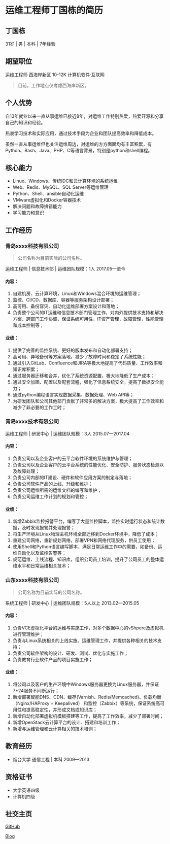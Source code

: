 # 运维工程师丁国栋的简历

## 丁国栋

31岁 | 男 | 本科 | 7年经验

## 期望职位

运维工程师 西海岸新区 10-12K 计算机软件·互联网

> 目前，工作地点仅考虑西海岸新区。

## 个人优势

自13年就业以来一直从事运维已接近8年，对运维工作特别热爱，热爱开源和分享自己的知识和经验。

热衷学习技术和实际应用，通过技术手段为企业和团队提高效率和降低成本。

虽然一直从事运维但也关注运维周边，对运维的方方面面均有丰富积累，有Python、Bash、Java、PHP、C等语言背景，特别是python和shell编程。

## 核心能力

- Linux、Windows、传统IDC和云计算环境的系统运维
- Web、Redis、MySQL、SQL Server等运维管理
- Python、Shell、ansible自动化运维
- VMware虚拟化和Docker容器技术
- 解决问题和故障排错能力
- 学习能力和意识

## 工作经历

### 青岛xxxx科技有限公司

> 公司名称为目前实际的公司名称。

运维工程师 | 信息技术部 | 运维团队规模：1人 2017.05—至今

#### 内容：

1. 自建机房、云计算环境，Linux和Windows混合环境的运维管理；
2. 监控、CI/CD、数据库、容器等服务架构设计部署；
3. 高可用、备份容灾、自动化运维部署方案设计和落地；
4. 负责整个公司的IT运维和信息技术部门管理工作，对内外提供技术支持和解决方案、跨部门工作协调，保证系统可用性，IT资产管理，故障管理，性能管理和成本控制等；

#### 业绩：

1. 提供了完善的监控系统、更好的版本发布和自动化部署支持；
2. 高可用、异地备份等方案落地，减少了故障时间和稳定了系统性能；
3. 通过引入GitLab、Confluence和JIRA等极大地提高了代码质量、工作效率和知识库积累；
4. 通过服务器迁移和合并，优化了系统资源配置，极大地降低了生产成本；
5. 通过安全加固、配置以及配套流程，强化了信息系统安全，提高了数据安全能力；
6. 通过python编程语言实现数据采集、数据处理、Web API等；
7. 为研发团队和公司其他部门贡献了非常多的解决方案，极大提高了工作效率和减少了非必要的工作工时；

### 青岛xxxx技术有限公司

运维工程师 | 研发中心 | 运维团队规模：3人 2015.07—2017.04

#### 内容：

1. 负责公司以及企业客户的云平台软件环境的系统维护与管理；
2. 负责公司以及企业客户的云平台系统的性能优化、安全防护、服务状态检测以及故障处理；
3. 负责公司内部的IT建设、硬件和软件应用方案的制定与落地；
4. 负责公司软件产品的上线、升级和维护；
5. 负责公司运维所需的运维文档的编写和维护；
6. 负责公司运维工作计划的规划和管控；

#### 业绩：

1. 新增Zabbix监控报警平台，编写了大量监控脚本，监控实时运行状态和统计数据，及时发现报警并处理报警；
2. 将生产环境从Linux物理主机环境全部迁移到Docker环境中，降低了成本；
3. 重建公司网络，重新规划网络，部署VPN和网络代理服务，供员工使用；
4. 使用Shell和Python语言编写脚本，满足日常运维工作中的需要，如备份、运维自动化以及监控告警等；
5. 规范运维、上线流程、知识库，组织公司员工培训，提升了公司员工的整体运维水平和日常运维相关技术；

### 山东xxxx科技有限公司

> 公司名称为目前实际的公司名称。

系统工程师 | 研发中心 | 运维团队规模：5人以上 2013.02—2015.05

#### 内容：

1. 负责VCE虚拟化平台的运维与实施工作，对多个数据中心的vShpere及虚拟机进行管理维护；
2. 负责与Linux系统相关的上线实施、运维管理工作，并提供各种相关的技术支持；
3. 负责公司软件架构的设计、研发、测试、优化与实施工作；
4. 负责教育行业软件产品的项目实施工作；

#### 业绩：

1. 将公司以及客户的生产环境中Windows服务器更换为Linux服务器，并保证7*24服务不间断运行；
2. 新增部署智能DNS、CDN、缓存(Varnish、Redis/Memcached)、负载均衡（Nginx/HAProxy + Keepalived） 和监控（Zabbix）等系统，保证系统高可用性和提高稳定性，并形成文档或知识库；
3. 新增自动化部署虚拟机模板搭建等工作，提高了工作效率，减少了部署时间；
4. 新增OpenStack云计算平台的设计、搭建和培训工作；
5. 新增与运维管理和云计算相关的技术培训；

## 教育经历

- 烟台大学 通信工程 | 本科 2009—2013

## 资格证书

- 大学英语四级
- 计算机四级

## 社交主页

[GitHub](https://github.com/DingGuodong)

[Blog](https://blog.51cto.com/dgd2010)
